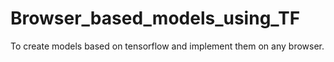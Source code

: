 # Browser_based_models_using_TF
To create models based on tensorflow and implement them on any browser.
